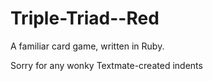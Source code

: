 Triple-Triad--Red
=================

A familiar card game, written in Ruby.

Sorry for any wonky Textmate-created indents

